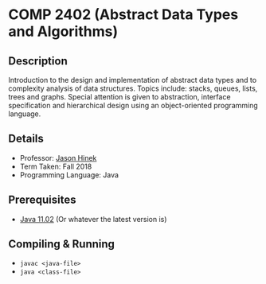 # COMP 2402 (Abstract Data Types and Algorithms)

## Description 
Introduction to the design and implementation of abstract data types and to complexity analysis of data structures. Topics include: stacks, queues, lists, trees and graphs. Special attention is given to abstraction, interface specification and hierarchical design using an object-oriented programming language.

## Details
* Professor: [Jason Hinek](https://carleton.ca/scs/people/m-jason-hinek/)
* Term Taken: Fall 2018
* Programming Language: Java

## Prerequisites
* [Java 11.02](https://www.oracle.com/technetwork/java/javase/downloads/index.html) (Or whatever the latest version is)

## Compiling & Running
* `javac <java-file>`  
* `java <class-file>`
